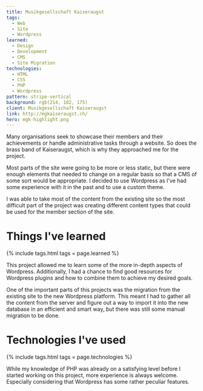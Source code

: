 ```yaml
---
title: Musikgesellschaft Kaiseraugst
tags:
  - Web
  - Site
  - Wordpress
learned:
  - Design
  - Development
  - CMS
  - Site Migration
technologies:
  - HTML
  - CSS
  - PHP
  - Wordpress
pattern: stripe-vertical
background: rgb(214, 102, 175)
client: Musikgesellschaft Kaiseraugst
link: http://mgkaiseraugst.ch/
hero: mgk-highlight.png
---
```


Many organisations seek to showcase their members and their achievements or handle administrative tasks through a website. So does the brass band of Kaiseraugst, which is why they approached me for the project.

Most parts of the site were going to be more or less static, but there were enough elements that needed to change on a regular basis so that a CMS of some sort would be appropriate. I decided to use Wordpress as I've had some experience with it in the past and to use a custom theme.

I was able to take most of the content from the existing site so the most difficult part of the project was creating different content types that could be used for the member section of the site.

# Things I've learned

{% include tags.html tags = page.learned %}

This project allowed me to learn some of the more in-depth aspects of Wordpress. Additionally, I had a chance to find good resources for Wordpress plugins and how to combine them to achieve my desired goals.

One of the important parts of this projects was the migration from the existing site to the new Wordpress platform. This meant I had to gather all the content from the server and figure out a way to import it into the new database in an efficient and smart way, but there was still some manual migration to be done.

# Technologies I've used

{% include tags.html tags = page.technologies %}

While my knowledge of PHP was already on a satisfying level before I started working on this project, more experience is always welcome. Especially considering that Wordpress has some rather peculiar features.
